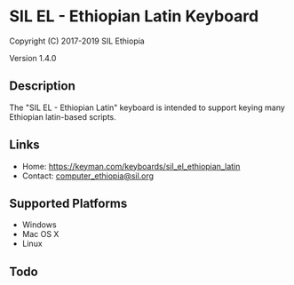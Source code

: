 SIL EL - Ethiopian Latin Keyboard
=================================

Copyright (C) 2017-2019 SIL Ethiopia

Version 1.4.0

Description
-----------
The "SIL EL - Ethiopian Latin" keyboard is intended to support keying many Ethiopian latin-based scripts.

Links
-----

 * Home:     https://keyman.com/keyboards/sil_el_ethiopian_latin
 * Contact:  <computer_ethiopia@sil.org>

Supported Platforms
-------------------
 * Windows
 * Mac OS X
 * Linux

Todo
----
